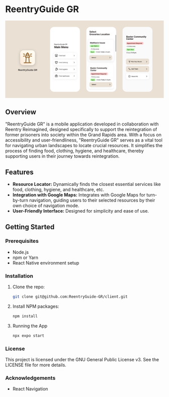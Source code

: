 # ReentryGuide GR

<img src="./mockup.png?raw=true" alt="Mockup" title="Mockup" width="1000" />

## Overview
"ReentryGuide GR" is a mobile application developed in collaboration with Reentry Reimagined, designed specifically to support the reintegration of former prisoners into society within the Grand Rapids area. With a focus on accessibility and user-friendliness, "ReentryGuide GR" serves as a vital tool for navigating urban landscapes to locate crucial resources. It simplifies the process of finding food, clothing, hygiene, and healthcare, thereby supporting users in their journey towards reintegration.

## Features
- **Resource Locator:** Dynamically finds the closest essential services like food, clothing, hygiene, and healthcare, etc.
- **Integration with Google Maps:** Integrates with Google Maps for turn-by-turn navigation, guiding users to their selected resources by their own choice of navigation mode.
- **User-Friendly Interface:** Designed for simplicity and ease of use.

## Getting Started

### Prerequisites
- Node.js
- npm or Yarn
- React Native environment setup

### Installation
1. Clone the repo:
   ```sh
   git clone git@github.com:ReentryGuide-GR/client.git
2. Install NPM packages:
    ```sh
    npm install
3. Running the App
    ```sh
    npx expo start

### License
This project is licensed under the GNU General Public License v3. See the LICENSE file for more details.

### Acknowledgements

- React Navigation

